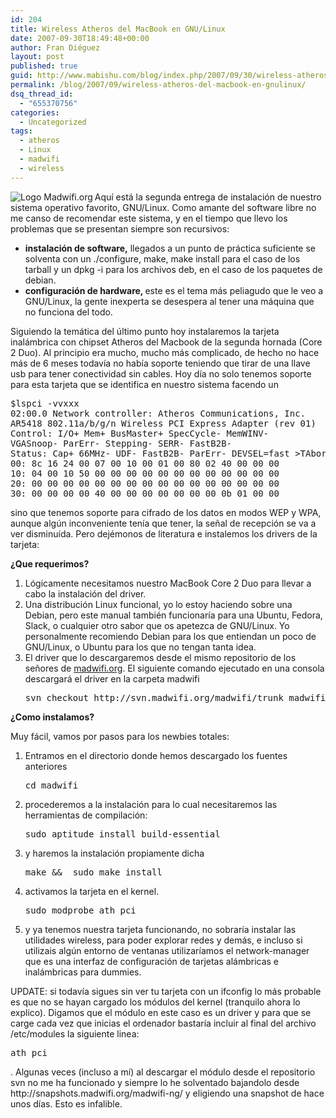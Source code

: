 ```yaml
---
id: 204
title: Wireless Atheros del MacBook en GNU/Linux
date: 2007-09-30T18:49:48+00:00
author: Fran Diéguez
layout: post
published: true
guid: http://www.mabishu.com/blog/index.php/2007/09/30/wireless-atheros-del-macbook-en-gnulinux/
permalink: /blog/2007/09/wireless-atheros-del-macbook-en-gnulinux/
dsq_thread_id:
  - "655370756"
categories:
  - Uncategorized
tags:
  - atheros
  - Linux
  - madwifi
  - wireless
---
```

<a title="Driver para tarjetas Atheros en GNU/Linux" rel="attachment wp-att-80" href="http://www.mabishu.com/code/2-revision-35/"><img class="sinborde" src="http://www.mabishu.com/wp-content/uploads/2007/09/madwifi-logo-20070907.png" alt="Logo Madwifi.org" align="left" /></a>Aquí está la segunda entrega de instalación de nuestro sistema operativo favorito, GNU/Linux. Como amante del software libre no me canso de recomendar este sistema, y en el tiempo que llevo los problemas que se presentan siempre son recursivos:
<ul>
	<li><strong>instalación de software,</strong> llegados a un punto de práctica suficiente se solventa con un ./configure, make, make install para el caso de los tarball y un dpkg -i para los archivos deb, en el caso de los paquetes de debian.</li>
	<li><strong>configuración de hardware, </strong>este es el tema más peliagudo que le veo a GNU/Linux, la gente inexperta se desespera al tener una máquina que no funciona del todo.</li>
</ul>
Siguiendo la temática del último punto hoy instalaremos la tarjeta inalámbrica con chipset Atheros del Macbook de la segunda hornada (Core 2 Duo). Al principio era mucho, mucho más complicado, de hecho no hace más de 6 meses todavía no había soporte teniendo que tirar de una llave usb para tener conectividad sin cables. Hoy día no solo tenemos soporte para esta tarjeta que se identifica en nuestro sistema facendo un
<pre>$lspci -vvxxx
02:00.0 Network controller: Atheros Communications, Inc.
AR5418 802.11a/b/g/n Wireless PCI Express Adapter (rev 01)
Control: I/O+ Mem+ BusMaster+ SpecCycle- MemWINV-
VGASnoop- ParErr- Stepping- SERR- FastB2B-
Status: Cap+ 66MHz- UDF- FastB2B- ParErr- DEVSEL=fast &gt;TAbort- SERR-
00: 8c 16 24 00 07 00 10 00 01 00 80 02 40 00 00 00
10: 04 00 10 50 00 00 00 00 00 00 00 00 00 00 00 00
20: 00 00 00 00 00 00 00 00 00 00 00 00 00 00 00 00
30: 00 00 00 00 40 00 00 00 00 00 00 00 0b 01 00 00</pre>
sino que tenemos soporte para cifrado de los datos en modos WEP y WPA, aunque algún inconveniente tenía que tener, la señal de recepción se va a ver disminuída.

<!--more-->Pero dejémonos de literatura e instalemos los drivers de la tarjeta:

<strong>¿Que requerimos?</strong>
<ol>
	<li>Lógicamente necesitamos nuestro MacBook Core 2 Duo para llevar a cabo la instalación del driver.</li>
	<li>Una distribución Linux funcional, yo lo estoy haciendo sobre una Debian, pero este manual también funcionaría para una Ubuntu, Fedora, Slack, o cualquier otro sabor que os apetezca de GNU/Linux. Yo personalmente recomiendo Debian para los que entiendan un poco de GNU/Linux, o Ubuntu para los que no tengan tanta idea.</li>
	<li>El driver que lo descargaremos desde el mismo repositorio de los señores de <a title="Driver para tarjetas Atheros en GNU/Linux" href="http://www.madwifi.org">madwifi.org</a>. El siguiente comando ejecutado en una consola descargará el driver en la carpeta madwifi
<pre>svn checkout http://svn.madwifi.org/madwifi/trunk madwifi</pre>
</li>
</ol>
<strong>¿Como instalamos?</strong>

Muy fácil, vamos por pasos para los newbies totales:
<ol>
	<li>Entramos en el directorio donde hemos descargado los fuentes anteriores
<pre>cd madwifi</pre>
</li>
	<li>procederemos a la instalación para lo cual necesitaremos las herramientas de compilación:
<pre>sudo aptitude install build-essential</pre>
</li>
	<li>y haremos la instalación propiamente dicha
<pre>make &amp;&amp;  sudo make install</pre>
</li>
	<li>activamos la tarjeta en el kernel.
<pre>sudo modprobe ath_pci</pre>
</li>
	<li>y ya tenemos nuestra tarjeta funcionando, no sobraría instalar las utilidades wireless, para poder explorar redes y demás, e incluso si utilizais algún entorno de ventanas utilizaríamos el network-manager que es una interfaz de configuración de tarjetas alámbricas e inalámbricas para dummies.</li>
</ol>
UPDATE: si todavía sigues sin ver tu tarjeta con un ifconfig lo más probable es que no se hayan cargado los módulos del kernel (tranquilo ahora lo explico). Digamos que el módulo en este caso es un driver y para que se carge cada vez que inicias el ordenador bastaría incluir al final del archivo /etc/modules la siguiente linea:
<pre>ath_pci</pre>
.
Algunas veces (incluso a mí) al descargar el módulo desde el repositorio svn no me ha funcionado y siempre lo he solventado bajandolo desde http://snapshots.madwifi.org/madwifi-ng/ y eligiendo una snapshot de hace unos días. Esto es infalible.